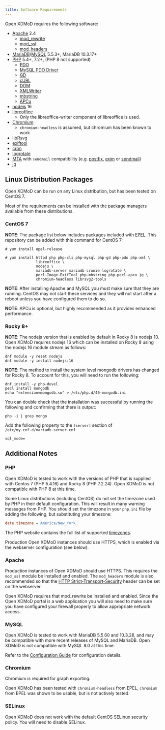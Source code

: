 ```yaml
---
title: Software Requirements
---
```


Open XDMoD requires the following software:

- [Apache][] 2.4
    - [mod_rewrite][]
    - [mod_ssl][]
    - [mod_headers][]
- [MariaDB][]/[MySQL][] 5.5.3+, MariaDB 10.3.17+
- [PHP][] 5.4+, 7.2+, (PHP 8 not supported)
    - [PDO][]
    - [MySQL PDO Driver][pdo-mysql]
    - [GD][php-gd]
    - [cURL][php-curl]
    - [DOM][php-dom]
    - [XMLWriter][php-xmlwriter]
    - [mbstring][php-mbstring]
    - [APCu][php-pecl-apcu]
- [nodejs][] 16
- [libreoffice][]
    - Only the libreoffice-writer component of libreoffice is used.
- [Chromium][]
    - `chromium-headless` is assumed, but chromium has been known to work
- [libRsvg][]
- [exiftool][]
- [cron][]
- [logrotate][]
- [MTA][] with `sendmail` compatibility (e.g. [postfix][], [exim][] or
  [sendmail][])
- [jq][]

[apache]:          https://httpd.apache.org/
[mod_rewrite]:     https://httpd.apache.org/docs/current/mod/mod_rewrite.html
[mod_ssl]:         https://httpd.apache.org/docs/current/mod/mod_ssl.html
[mod_headers]:     https://httpd.apache.org/docs/current/mod/mod_headers.html
[mariadb]:         https://mariadb.org/
[mysql]:           https://mysql.com/
[nodejs]:          https://nodejs.org/
[php]:             https://secure.php.net/
[pdo]:             https://secure.php.net/manual/en/book.pdo.php
[pdo-mysql]:       https://secure.php.net/manual/en/ref.pdo-mysql.php
[php-gd]:          https://secure.php.net/manual/en/book.image.php
[php-curl]:        https://secure.php.net/manual/en/book.curl.php
[php-dom]:         https://secure.php.net/manual/en/book.dom.php
[php-xmlwriter]:   https://secure.php.net/manual/en/book.xmlwriter.php
[php-mbstring]:    https://secure.php.net/manual/en/book.mbstring.php
[php-pecl-apcu]:   https://www.php.net/manual/en/book.apcu.php
[libreoffice]:     https://www.libreoffice.org
[chromium]:        https://www.chromium.org/Home
[librsvg]:         https://wiki.gnome.org/Projects/LibRsvg
[exiftool]:        http://www.sno.phy.queensu.ca/%7Ephil/exiftool/
[cron]:            https://en.wikipedia.org/wiki/Cron
[logrotate]:       https://linux.die.net/man/8/logrotate
[mta]:             https://en.wikipedia.org/wiki/Message_transfer_agent
[postfix]:         http://www.postfix.org/
[exim]:            https://www.exim.org/
[sendmail]:        https://www.proofpoint.com/us/open-source-email-solution
[jq]:              https://stedolan.github.io/jq/

Linux Distribution Packages
---------------------------

Open XDMoD can be run on any Linux distribution, but has been tested on
CentOS 7.

Most of the requirements can be installed with the package managers
available from these distributions.

### CentOS 7

**NOTE**: The package list below includes packages included with
[EPEL](https://fedoraproject.org/wiki/EPEL).  This repository can be
added with this command for CentOS 7:

    # yum install epel-release

    # yum install httpd php php-cli php-mysql php-gd php-pdo php-xml \
                  libreoffice \
                  nodejs \
                  mariadb-server mariadb cronie logrotate \
                  perl-Image-ExifTool php-mbstring php-pecl-apcu jq \
                  chromium-headless librsvg2-tools

**NOTE**: After installing Apache and MySQL you must make sure that they
are running.  CentOS may not start these services and they will not
start after a reboot unless you have configured them to do so.

**NOTE**: APCu is optional, but highly recommended as it provides enhanced performance.

### Rocky 8+

**NOTE**: The nodejs version that is enabled by default in Rocky 8 is nodejs 10. Open
XDMoD requires nodejs 16 which can be installed on Rocky 8 using the  nodejs 16 module
stream as follows:

```shell
dnf module -y reset nodejs
dnf module -y install nodejs:16
```

**NOTE**: The method to install the system level mongodb drivers has changed for Rocky 8. To account for this, you will
need to run the following:
```shell
dnf install -y php-devel
pecl install mongodb
echo "extension=mongodb.so" > /etc/php.d/40-mongodb.ini
```

You can double check that the installation was successful by running the following and confirming that
there is output:
```shell
php -i | grep mongo
```

Add the following property to the `[server]` section of `/etc/my.cnf.d/mariadb-server.cnf`
```shell
sql_mode=
```

Additional Notes
----------------

### PHP

Open XDMoD is tested to work with the versions of PHP that is supplied with
Centos 7 (PHP 5.4.16) and Rocky 8 (PHP 7.2.24).  Open XDMoD is not compatible
with PHP 8 at this time.

Some Linux distributions (including CentOS) do not set the timezone used
by PHP in their default configuration.  This will result in many warning
messages from PHP.  You should set the timezone in your `php.ini` file
by adding the following, but substituting your timezone:

```ini
date.timezone = America/New_York
```

The PHP website contains the full list of supported [timezones][].

Production Open XDMoD instances should use HTTPS, which is enabled via the webserver
configuration (see below).

[timezones]: https://secure.php.net/manual/en/timezones.php

### Apache

Production instances of Open XDMoD should use HTTPS. This requires
the `mod_ssl` module be installed and enabled. The `mod_headers` module
is also recommended so that the [HTTP Strict-Transport-Security](https://developer.mozilla.org/en-US/docs/Web/HTTP/Headers/Strict-Transport-Security)
header can be set on the webserver.

Open XDMoD requires that mod_rewrite be installed and enabled.  Since
the Open XDMoD portal is a web application you will also need to make
sure you have configured your firewall properly to allow appropriate
network access.

### MySQL

Open XDMoD is tested to work with MariaDB 5.5.60 and 10.3.28, and may be
compatible with more recent releases of MySQL and MariaDB.  Open XDMoD is
not compatible with MySQL 8.0 at this time.

Refer to the [Configuration Guide](configuration.html#mysql-configuration)
for configuration details.

### Chromium

Chromium is required for graph exporting.

Open XDMoD has been tested with `chromium-headless` from EPEL, `chromium` from EPEL was shown to be usable, but is not actively tested.

### SELinux

Open XDMoD does not work with the default CentOS
SELinux security policy.  You will need to disable SELinux.
